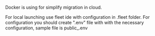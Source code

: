 Docker is using for simplify migration in cloud. 

For local launching use fleet ide with configuration in .fleet folder. For configuration you should create ".env" file with with the necessary configuration, sample file is public_.env
